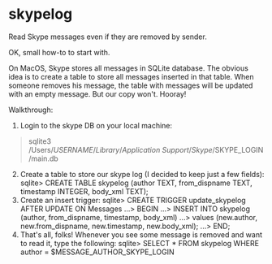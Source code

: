 skypelog
========

Read Skype messages even if they are removed by sender.

OK, small how-to to start with.

On MacOS, Skype stores all messages in SQLite database. The obvious idea is to create a table to store all messages
inserted in that table. When someone removes his message, the table with messages will be updated with an empty message.
But our copy won't. Hooray!

Walkthrough:
1. Login to the skype DB on your local machine:
  > sqlite3 /Users/$USERNAME/Library/Application\ Support/Skype/$SKYPE_LOGIN/main.db
2. Create a table to store our skype log (I decided to keep just a few fields):
  sqlite> CREATE TABLE skypelog (author TEXT, from_dispname TEXT, timestamp INTEGER, body_xml TEXT);
3. Create an insert trigger:
  sqlite> CREATE TRIGGER update_skypelog AFTER UPDATE ON Messages
   ...> BEGIN
   ...> INSERT INTO skypelog (author, from_dispname, timestamp, body_xml)
   ...> values (new.author, new.from_dispname, new.timestamp, new.body_xml);
   ...> END;
4. That's all, folks! Whenever you see some message is removed and want to read it, type the following:
  sqlite> SELECT * FROM skypelog WHERE author = $MESSAGE_AUTHOR_SKYPE_LOGIN